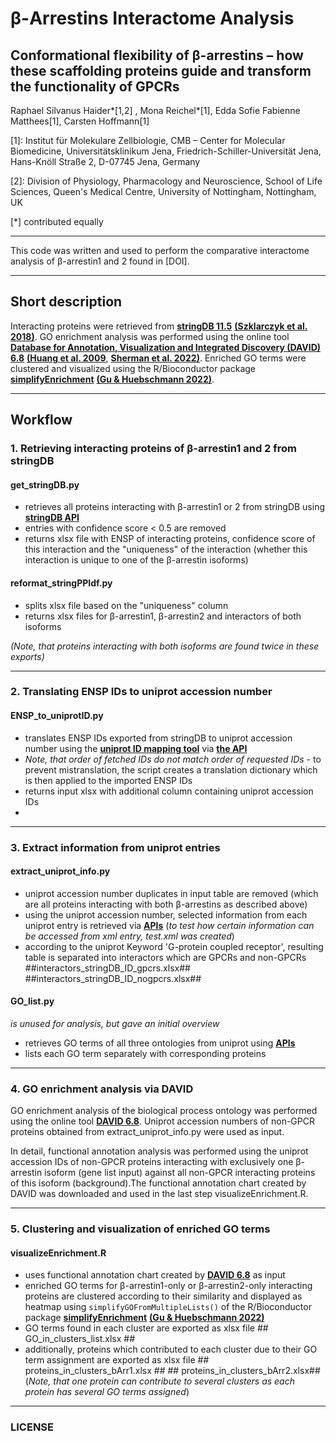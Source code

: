 # β-Arrestins Interactome Analysis
## Conformational flexibility of β-arrestins – how these scaffolding proteins guide and transform the functionality of GPCRs

Raphael Silvanus Haider*[1,2] ,  Mona Reichel*[1], Edda Sofie Fabienne Matthees[1], Carsten Hoffmann[1]

[1]: Institut für Molekulare Zellbiologie, CMB – Center for Molecular Biomedicine, Universitätsklinikum Jena, 
Friedrich-Schiller-Universität Jena, Hans-Knöll Straße 2, D-07745 Jena, Germany

[2]: Division of Physiology, Pharmacology and Neuroscience, School of Life Sciences, Queen's Medical Centre, 
University of Nottingham, Nottingham, UK

[*] contributed equally

---

This code was written and used to perform the comparative interactome analysis of β-arrestin1 and 2 found in [DOI].

---
## Short description
Interacting proteins were retrieved from [**stringDB 11.5**](https://string-db.org/help/api/) 
[**(Szklarczyk et al. 2018)**](https://doi.org/10.1093/nar/gky1131). 
GO enrichment analysis was performed using the online tool 
[**Database for Annotation, Visualization and Integrated Discovery (DAVID) 6.8**](https://david.ncifcrf.gov/) 
[**(Huang et al. 2009**](https://doi.org/10.1038/nprot.2008.211), 
[**Sherman et al. 2022)**](https://doi.org/10.1093/nar/gkac194). 
Enriched GO terms were clustered and visualized using the R/Bioconductor package 
[**simplifyEnrichment**](https://jokergoo.github.io/simplifyEnrichment/index.html) 
[**(Gu & Huebschmann 2022)**](https://doi.org/10.1016/j.gpb.2022.04.008).


---
## Workflow
### 1. Retrieving interacting proteins of β-arrestin1 and 2 from stringDB
#### get_stringDB.py
- retrieves all proteins interacting with β-arrestin1 or 2 from stringDB using 
[**stringDB API**](https://string-db.org/help/api/)
- entries with  confidence score < 0.5 are removed
- returns xlsx file with ENSP of interacting proteins, confidence score of this interaction and the "uniqueness" 
of the interaction (whether this interaction is unique to one of the β-arrestin isoforms)

#### reformat_stringPPIdf.py
- splits xlsx file based on the "uniqueness" column
- returns xlsx files for β-arrestin1, β-arrestin2 and interactors of both isoforms

*(Note, that proteins interacting with both isoforms are found twice in these exports)*

---

### 2. Translating ENSP IDs to uniprot accession number
#### ENSP_to_uniprotID.py
- translates ENSP IDs exported from stringDB to uniprot accession number using the 
[**uniprot ID mapping tool**](https://www.uniprot.org/id-mapping) via
[**the API**](https://www.uniprot.org/help/id_mapping)
- *Note, that order of fetched IDs do not match order of requested IDs* - 
to prevent mistranslation, the script creates a translation dictionary which is then applied to the imported ENSP IDs
- returns input xlsx with additional column containing uniprot accession IDs
- 
---

### 3. Extract information from uniprot entries
#### extract_uniprot_info.py
- uniprot accession number duplicates in input table are removed (which are all proteins interacting with both 
β-arrestins as described above)
- using the uniprot accession number, selected information from each uniprot entry is retrieved via 
[**APIs**](https://www.uniprot.org/help/api_retrieve_entries) 
(*to test how certain information can be accessed from xml entry, test.xml was created*)
- according to the uniprot Keyword 'G-protein coupled receptor', resulting table is separated into interactors
which are GPCRs and non-GPCRs ##interactors_stringDB_ID_gpcrs.xlsx## ##interactors_stringDB_ID_nogpcrs.xlsx##


#### GO_list.py
*is unused for analysis, but gave an initial overview*
- retrieves GO terms of all three ontologies from uniprot using 
[**APIs**](https://www.uniprot.org/help/api_retrieve_entries) 
- lists each GO term separately with corresponding proteins

---

### 4. GO enrichment analysis via DAVID
GO enrichment analysis of the biological process ontology was performed using the online tool 
[**DAVID 6.8**](https://david.ncifcrf.gov/).
Uniprot accession numbers of non-GPCR proteins obtained from extract_uniprot_info.py were used as input.

In detail, functional annotation analysis was performed using the uniprot accession IDs of non-GPCR proteins
interacting with exclusively one β-arrestin isoform (gene list input) against all non-GPCR interacting proteins 
of this isoform (background).The functional annotation chart created by DAVID was downloaded and used in the last
step visualizeEnrichment.R.

---

### 5. Clustering and visualization of enriched GO terms
#### visualizeEnrichment.R
- uses functional annotation chart created by [**DAVID 6.8**](https://david.ncifcrf.gov/) as input
- enriched GO terms for  β-arrestin1-only or  β-arrestin2-only interacting proteins are clustered according 
to their similarity and displayed as heatmap using `simplifyGOFromMultipleLists()` of the R/Bioconductor package 
[**simplifyEnrichment**](https://jokergoo.github.io/simplifyEnrichment/index.html) 
[**(Gu & Huebschmann 2022)**](https://doi.org/10.1016/j.gpb.2022.04.008)
- GO terms found in each cluster are exported as xlsx file ## GO_in_clusters_list.xlsx ##
- additionally, proteins which contributed to each cluster due to their GO term assignment are exported as xlsx file ## proteins_in_clusters_bArr1.xlsx ## ## proteins_in_clusters_bArr2.xlsx##
(*Note, that one protein can contribute to several clusters as each protein has several GO terms assigned*)




---
### LICENSE